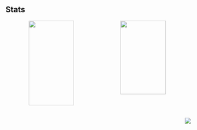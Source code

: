 ## Stats
<div align="center">
<div style="display: flex; width: 100%;">
  <img src="https://github-readme-stats.vercel.app/api?username=jwhan12&show_icons=true&theme=buefy" width="49.5%" height="230">
  <img src="https://github-readme-stats.vercel.app/api/top-langs/?username=jwhan12&layout=compact&theme=buefy" width="49.5%" height="200" >
</div>

<div align="right">
<br><br>
<img src="https://hits.seeyoufarm.com/api/count/incr/badge.svg?url=https%3A%2F%2Fgithub.com%2Fjwhan12%2Fkaggle-badge&count_bg=%23A8E1DB&title_bg=%23555555&icon=&icon_color=%23A8E1DB&title=hits&edge_flat=false">
</div>
